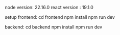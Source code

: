 node version:  22.16.0
react version : 19.1.0

setup 
frontend:
cd frontend
npm install
npm run dev

backend:
cd backend
npm install 
npm run dev
